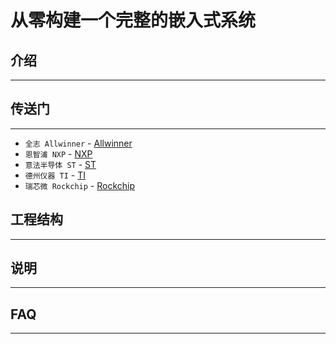 # 从零构建一个完整的嵌入式系统

## 介绍
------

## 传送门
------
* `全志 Allwinner` - [Allwinner](Allwinner/allwinner.md) 
* `恩智浦 NXP` - [NXP](NXP/nxp.md)
* `意法半导体 ST` - [ST](ST/st.md)
* `德州仪器 TI` - [TI](TI/ti.md)
* `瑞芯微 Rockchip` - [Rockchip](Rockchip/rockchip.md)

## 工程结构
------

## 说明
------

## FAQ
------